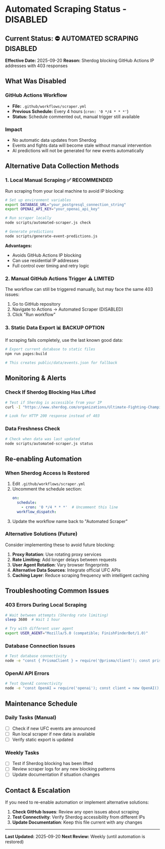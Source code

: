 # Automated Scraping Status - DISABLED

## Current Status: ⛔ AUTOMATED SCRAPING DISABLED

**Effective Date:** 2025-09-20
**Reason:** Sherdog blocking GitHub Actions IP addresses with 403 responses

## What Was Disabled

### GitHub Actions Workflow
- **File:** `.github/workflows/scraper.yml`
- **Previous Schedule:** Every 4 hours (`cron: '0 */4 * * *'`)
- **Status:** Schedule commented out, manual trigger still available

### Impact
- No automatic data updates from Sherdog
- Events and fights data will become stale without manual intervention
- AI predictions will not be generated for new events automatically

## Alternative Data Collection Methods

### 1. **Local Manual Scraping** ✅ RECOMMENDED
Run scraping from your local machine to avoid IP blocking:

```bash
# Set up environment variables
export DATABASE_URL="your_postgresql_connection_string"
export OPENAI_API_KEY="your_openai_api_key"

# Run scraper locally
node scripts/automated-scraper.js check

# Generate predictions
node scripts/generate-event-predictions.js
```

**Advantages:**
- Avoids GitHub Actions IP blocking
- Can use residential IP addresses
- Full control over timing and retry logic

### 2. **Manual GitHub Actions Trigger** ⚠️ LIMITED
The workflow can still be triggered manually, but may face the same 403 issues:

1. Go to GitHub repository
2. Navigate to Actions → Automated Scraper (DISABLED)
3. Click "Run workflow"

### 3. **Static Data Export** 📊 BACKUP OPTION
If scraping fails completely, use the last known good data:

```bash
# Export current database to static files
npm run pages:build

# This creates public/data/events.json for fallback
```

## Monitoring & Alerts

### Check If Sherdog Blocking Has Lifted
```bash
# Test if Sherdog is accessible from your IP
curl -I "https://www.sherdog.com/organizations/Ultimate-Fighting-Championship-UFC-2"

# Look for HTTP 200 response instead of 403
```

### Data Freshness Check
```bash
# Check when data was last updated
node scripts/automated-scraper.js status
```

## Re-enabling Automation

### When Sherdog Access Is Restored
1. Edit `.github/workflows/scraper.yml`
2. Uncomment the schedule section:
   ```yaml
   on:
     schedule:
       - cron: '0 */4 * * *'  # Uncomment this line
     workflow_dispatch:
   ```
3. Update the workflow name back to "Automated Scraper"

### Alternative Solutions (Future)
Consider implementing these to avoid future blocking:

1. **Proxy Rotation**: Use rotating proxy services
2. **Rate Limiting**: Add longer delays between requests
3. **User Agent Rotation**: Vary browser fingerprints
4. **Alternative Data Sources**: Integrate official UFC APIs
5. **Caching Layer**: Reduce scraping frequency with intelligent caching

## Troubleshooting Common Issues

### 403 Errors During Local Scraping
```bash
# Wait between attempts (Sherdog rate limiting)
sleep 3600  # Wait 1 hour

# Try with different user agent
export USER_AGENT="Mozilla/5.0 (compatible; FinishFinderBot/1.0)"
```

### Database Connection Issues
```bash
# Test database connectivity
node -e "const { PrismaClient } = require('@prisma/client'); const prisma = new PrismaClient(); prisma.event.count().then(console.log).catch(console.error)"
```

### OpenAI API Errors
```bash
# Test OpenAI connectivity
node -e "const OpenAI = require('openai'); const client = new OpenAI(); client.models.list().then(r => console.log('OpenAI OK')).catch(console.error)"
```

## Maintenance Schedule

### Daily Tasks (Manual)
- [ ] Check if new UFC events are announced
- [ ] Run local scraper if new data is available
- [ ] Verify static export is updated

### Weekly Tasks
- [ ] Test if Sherdog blocking has been lifted
- [ ] Review scraper logs for any new blocking patterns
- [ ] Update documentation if situation changes

## Contact & Escalation

If you need to re-enable automation or implement alternative solutions:

1. **Check GitHub Issues**: Review any open issues about scraping
2. **Test Connectivity**: Verify Sherdog accessibility from different IPs
3. **Update Documentation**: Keep this file current with any changes

---

**Last Updated:** 2025-09-20
**Next Review:** Weekly (until automation is restored)